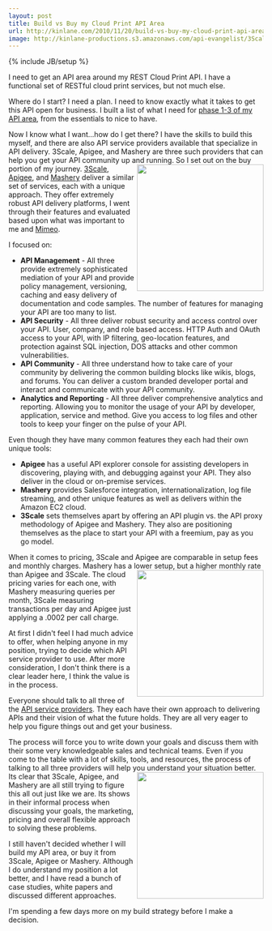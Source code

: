 ```yaml
---
layout: post
title: Build vs Buy my Cloud Print API Area
url: http://kinlane.com/2010/11/20/build-vs-buy-my-cloud-print-api-area/
image: http://kinlane-productions.s3.amazonaws.com/api-evangelist/3Scale-Logo.jpg
---
```

{% include JB/setup %}
<p>
     I need to get an API area around my REST Cloud Print API. I have a functional set of RESTful cloud print services, but not much else.
</p>

<p>
     Where do I start? I need a plan. I need to know exactly what it takes to get this API open for business. I built a list of what I need for <a href="http://www.kinlane.com/2010/11/api-ecosystem-strategy/" target="_blank">phase 1-3 of my API area</a>, from the essentials to nice to have.
</p>

<p>
     Now I know what I want...how do I get there? I have the skills to build this myself, and there are also API service providers available that specialize in API delivery. 3Scale, Apigee, and Mashery are three such providers that can help you get your API community up and running. <a href="http://www.3scale.net/" target="_blank"><img src="http://kinlane-productions.s3.amazonaws.com/api-evangelist/3Scale-Logo.jpg"  width="250" align="right" /></a> So I set out on the buy portion of my journey. <a href="http://www.3scale.net/" target="_blank">3Scale</a>, <a href="http://www.apigee.com" target="_blank">Apigee</a>, and <a href="http://www.mashery.com" target="_blank">Mashery</a> deliver a similar set of services, each with a unique approach. They offer extremely robust API delivery platforms, I went through their features and evaluated based upon what was important to me and <a href="http://www.mimeo.com" target="_blank">Mimeo</a>.
</p>

<p>
     I focused on:
</p>
<ul class="mainlist">
     <li>
          <strong>API Management</strong> - All three provide extremely sophisticated mediation of your API and provide policy management, versioning, caching and easy delivery of documentation and code samples. The number of features for managing your API are too many to list.
     </li>
     <li>
          <strong>API Security</strong> - All three deliver robust security and access control over your API. User, company, and role based access. HTTP Auth and OAuth access to your API, with IP filtering, geo-location features, and protection against SQL injection, DOS attacks and other common vulnerabilities.
     </li>
     <li>
          <strong>API Community</strong> - All three understand how to take care of your community by delivering the common building blocks like wikis, blogs, and forums. You can deliver a custom branded developer portal and interact and communicate with your API community.
     </li>
     <li>
          <strong>Analytics and Reporting</strong> - All three deliver comprehensive analytics and reporting. Allowing you to monitor the usage of your API by developer, application, service and method. Give you access to log files and other tools to keep your finger on the pulse of your API.
     </li>
</ul>
<p>
     Even though they have many common features they each had their own unique tools:
</p>
<ul class="mainlist">
     <li>
          <strong>Apigee</strong> has a useful API explorer console for assisting developers in discovering, playing with, and debugging against your API. They also deliver in the cloud or on-premise services.
     </li>
     <li>
          <strong>Mashery</strong> provides Salesforce integration, internationalization, log file streaming, and other unique features as well as delivers within the Amazon EC2 cloud.
     </li>
     <li>
          <strong>3Scale</strong> sets themselves apart by offering an API plugin vs. the API proxy methodology of Apigee and Mashery. They also are positioning themselves as the place to start your API with a freemium, pay as you go model.
     </li>
</ul>
<p>
     When it comes to pricing, 3Scale and Apigee are comparable in setup fees and monthly charges. Mashery has a lower setup, but a higher monthly rate than Apigee and 3Scale. <a href="http://www.apigee.com" target="_blank"><img src="http://kinlane-productions.s3.amazonaws.com/api-evangelist/apigee-logo.jpg"  width="250" align="right" /></a> The cloud pricing varies for each one, with Mashery measuring queries per month, 3Scale measuring transactions per day and Apigee just applying a .0002 per call charge.
</p>

<p>
     At first I didn't feel I had much advice to offer, when helping anyone in my position, trying to decide which API service provider to use. After more consideration, I don't think there is a clear leader here, I think the value is in the process.
</p>

<p>
     Everyone should talk to all three of the <a href="http://blog.apievangelist.com/category/services/" target="_blank">API service providers</a>. They each have their own approach to delivering APIs and their vision of what the future holds. They are all very eager to help you figure things out and get your business.
</p>

<p>
     The process will force you to write down your goals and discuss them with their some very knowledgeable sales and technical teams. Even if you come to the table with a lot of skills, tools, and resources, the process of talking to all three providers will help you understand your situation better. <a href="http://www.mashery.com" target="_blank"><img src="http://kinlane-productions.s3.amazonaws.com/api-evangelist/Mashery-Logo.gif"  width="250" align="right" /></a> Its clear that 3Scale, Apigee, and Mashery are all still trying to figure this all out just like we are. Its shows in their informal process when discussing your goals, the marketing, pricing and overall flexible approach to solving these problems.
</p>

<p>
     I still haven't decided whether I will build my API area, or buy it from 3Scale, Apigee or Mashery. Although I do understand my position a lot better, and I have read a bunch of case studies, white papers and discussed different approaches.
</p>

<p>
     I'm spending a few days more on my build strategy before I make a decision.
</p>